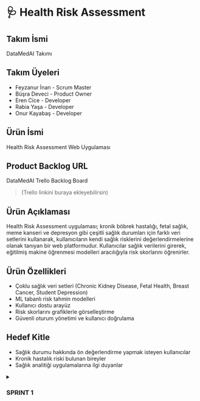 # 🩺 Health Risk Assessment

## Takım İsmi
DataMedAI Takımı

## Takım Üyeleri
- Feyzanur İnan - Scrum Master
- Büşra Deveci - Product Owner
- Eren Cice - Developer
- Rabia Yaşa - Developer
- Onur Kayabaş - Developer

## Ürün İsmi
Health Risk Assessment Web Uygulaması

## Product Backlog URL
DataMedAI Trello Backlog Board  
> (Trello linkini buraya ekleyebilirsin)

## Ürün Açıklaması
Health Risk Assessment uygulaması; kronik böbrek hastalığı, fetal sağlık, meme kanseri ve depresyon gibi çeşitli sağlık durumları için farklı veri setlerini kullanarak, kullanıcıların kendi sağlık risklerini değerlendirmelerine olanak tanıyan bir web platformudur. 
Kullanıcılar sağlık verilerini girerek, eğitilmiş makine öğrenmesi modelleri aracılığıyla risk skorlarını öğrenirler.

## Ürün Özellikleri
- Çoklu sağlık veri setleri (Chronic Kidney Disease, Fetal Health, Breast Cancer, Student Depression)
- ML tabanlı risk tahmin modelleri
- Kullanıcı dostu arayüz
- Risk skorlarını grafiklerle görselleştirme
- Güvenli oturum yönetimi ve kullanıcı doğrulama

## Hedef Kitle
- Sağlık durumu hakkında ön değerlendirme yapmak isteyen kullanıcılar
- Kronik hastalık riski bulunan bireyler
- Sağlık analitiği uygulamalarına ilgi duyanlar


<details>
<summary> <h3> SPRINT 1 </h3> </summary>

- 📅 **Sprint Süresi:** 20 Haziran – 6 Temmuz
- 🎯 **Planlanan Kapasite:** ~100 iş puanı
- 📝 **Planlama mantığı:** Toplamda yaklaşık 340 iş puanı olarak tahmin edilen proje iş yükü, sprint’lere bölündü. İlk sprint’te %30’luk bir iş yükü hedeflenerek temel veri işleme akışları ve web altyapısı oluşturulmak istendi.

---

### ✅ Tamamlanan Çalışmalar
- **Veri Setlerinin Toplanması ve İncelenmesi**
  - Chronic Kidney Disease, Fetal Health, Breast Cancer ve Student Depression veri setleri projeye dahil edildi.
  - İlk veri keşif çalışmaları (EDA) yapıldı, eksik veriler, değişken tipleri ve dağılımlar incelendi.

- **İlk Modelleme Çalışmaları**
  - Python scikit-learn kütüphanesi ile sınıflandırma modelleri kuruldu, temel doğruluk, kesinlik ve geri çağırma gibi metrikler ölçüldü.
  - Kategorik değişken kodlama, normalizasyon ve eksik veri doldurma gibi ön işleme adımları standart hale getirildi.

- **Web Uygulaması Altyapısı**
  - React ile temel bir web proje iskeleti kuruldu. Ana yönlendirmeler (routing) ve sayfa yapısı oluşturuldu.
  - Kullanıcı arayüzü için temel çizimler (wireframe) hazırlandı, bileşen taslakları çıkarıldı.

---

### 🗓️ Günlük Toplantılar (Daily Scrum)
- Günlük ilerlemeler ve engeller (blocker) WhatsApp grubunda paylaşılarak takım içinde takip edildi.
- 📎 [Daily Scrum WhatsApp Görseli](./images/daily_scrum_sprint1.png)

---

### 🗂️ Sprint Panosu
- Sprint görevleri Trello üzerinde takip edilerek görsellerle belgelendi.
![Sprint Panosu](./images/trello_sprint1.png)

---

### 💻 Mevcut Uygulama Durumu
- Web kullanıcı arayüzünde temel sayfalar ve yönlendirmeler oluşturuldu.
- Makine öğrenmesi API’leri için temel sözleşmeler (endpoint planı) belirlendi.
![Web Durumu](./images/web_screenshot_sprint1.png)

---

### 📝 Sprint Gözden Geçirme (Review)
- Veri setleri başarıyla sisteme entegre edildi, ilk makine öğrenmesi modelleri eğitildi ve temel performans raporları çıkarıldı.
- Frontend (React) ve backend (FastAPI + scikit-learn) teknolojilerine kesin olarak karar verildi.
- Son toplantıda, bir sonraki sprint için öncelikli işlerin tahmin ve veri tahmin servisleri olmasına karar verildi.

---

### 🔍 Sprint Değerlendirmesi (Retrospective)
- Modellerin daha iyi AUC skoru vermesi için parametre ayarlarına odaklanılacak.
- Web özelliklerinin daha hızlı tamamlanabilmesi için haftasonu ek geliştirme oturumları yapılacak.
- Test kapsamının artırılması ve sürekli entegrasyon (CI) süreçlerinin başlatılması için backlog’a yeni işler eklendi.

---

## 🚀 Bir Sonraki Sprint Hedefleri
- Kullanıcı veri yükleme ve tahmin API uç noktalarını geliştirmek.
- Eğitim modellerinin kapsamlı testlerini yaparak doğruluk ve güvenilirliklerini sağlamak.
- Kullanıcı risk skorlarını grafiklerle görselleştirecek bileşenleri oluşturmak.
- Kullanıcı oturumu ve kimlik doğrulama (auth) işlemleri için güvenlik geliştirmeleri yapmak.

---

## 📈 Takip Edilen Metrikler
- ✅ 4 farklı veri seti incelenip versiyonlanmış veri deposuna eklendi.
- ✅ İlk modeller eğitildi ve performans metrikleri kaydedildi.
- ✅ Kullanıcı arayüzünde temel sayfalar ve bileşenler %35 oranında tamamlandı.
</details>
